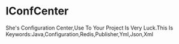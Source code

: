 # IConfCenter
She's Configuration Center,Use To Your Project Is Very Luck.This Is Keywords:Java,Configuration,Redis,Publisher,Yml,Json,Xml
